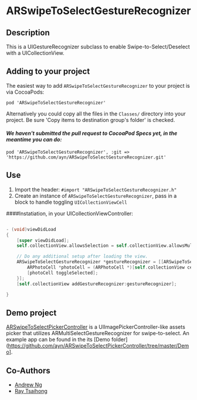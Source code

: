 # ARSwipeToSelectGestureRecognizer

## Description

This is a UIGestureRecognizer subclass to enable Swipe-to-Select/Deselect with a UICollectionView.

## Adding to your project


The easiest way to add `ARSwipeToSelectGestureRecognizer` to your project is via CocoaPods:

`pod 'ARSwipeToSelectGestureRecognizer'`

Alternatively you could copy all the files in the `Classes/` directory into your project. Be sure 'Copy items to destination group's folder' is checked.

#### _We haven't submitted the pull request to CocoaPod Specs yet, in the meantime you can do:_

`pod 'ARSwipeToSelectGestureRecognizer', :git => 'https://github.com/ayn/ARSwipeToSelectGestureRecognizer.git'`

## Use

1. Import the header: `#import "ARSwipeToSelectGestureRecognizer.h"`
2. Create an instance of `ARSwipeToSelectGestureRecognizer`, pass in a block to handle toggling `UICollectionViewCell`

####Instatiation, in your UICollectionViewController:
```` objective-c

- (void)viewDidLoad
{
    [super viewDidLoad];
    self.collectionView.allowsSelection = self.collectionView.allowsMultipleSelection = YES;

    // Do any additional setup after loading the view.
    ARSwipeToSelectGestureRecognizer *gestureRecognizer = [[ARSwipeToSelectGestureRecognizer alloc] initWithTarget:self action:@selector(handleGesture:) toggleSelectedHandler:^(NSIndexPath *indexPath) {
        ARPhotoCell *photoCell = (ARPhotoCell *)[self.collectionView cellForItemAtIndexPath:indexPath];
        [photoCell toggleSelected];
    }];
    [self.collectionView addGestureRecognizer:gestureRecognizer];

}
````

## Demo project

[ARSwipeToSelectPickerController](https://github.com/ayn/ARSwipeToSelectPickerController) is a UIImagePickerController-like assets picker that utilizes ARMultiSelectGestureRecognizer for swipe-to-select. An example app can be found in the its [Demo folder](https://github.com/ayn/ARSwipeToSelectPickerController/tree/master/Demo].

## Co-Authors

- [Andrew Ng](http://github.com/ayn)
- [Ray Tsaihong](http://github.com/rmundo)


